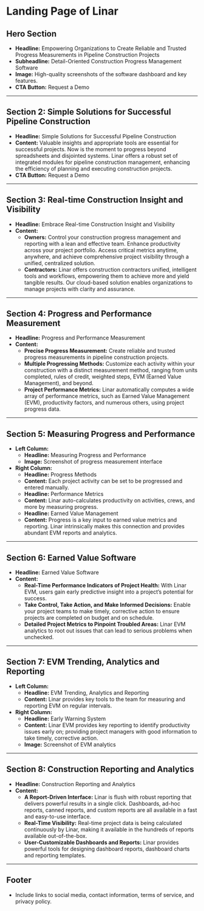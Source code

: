 # Landing Page of Linar

## Hero Section

- **Headline:** Empowering Organizations to Create Reliable and Trusted Progress Measurements in Pipeline Construction Projects
- **Subheadline:** Detail-Oriented Construction Progress Management Software
- **Image:** High-quality screenshots of the software dashboard and key features.
- **CTA Button:** Request a Demo

---

## Section 2: Simple Solutions for Successful Pipeline Construction

- **Headline:** Simple Solutions for Successful Pipeline Construction
- **Content:** Valuable insights and appropriate tools are essential for successful projects. Now is the moment to progress beyond spreadsheets and disjointed systems. Linar offers a robust set of integrated modules for pipeline construction management, enhancing the efficiency of planning and executing construction projects.
- **CTA Button:** Request a Demo

---

## Section 3: Real-time Construction Insight and Visibility

- **Headline:** Embrace Real-time Construction Insight and Visibility
- **Content:**
  - **Owners:** Control your construction progress management and reporting with a lean and effective team. Enhance productivity across your project portfolio. Access critical metrics anytime, anywhere, and achieve comprehensive project visibility through a unified, centralized solution.
  - **Contractors:** Linar offers construction contractors unified, intelligent tools and workflows, empowering them to achieve more and yield tangible results. Our cloud-based solution enables organizations to manage projects with clarity and assurance.

---

## Section 4: Progress and Performance Measurement

- **Headline:** Progress and Performance Measurement
- **Content:**
  - **Precise Progress Measurement:** Create reliable and trusted progress measurements in pipeline construction projects.
  - **Multiple Progressing Methods:** Customize each activity within your construction with a distinct measurement method, ranging from units completed, rules of credit, weighted steps, EVM (Earned Value Management), and beyond.
  - **Project Performance Metrics:** Linar automatically computes a wide array of performance metrics, such as Earned Value Management (EVM), productivity factors, and numerous others, using project progress data.

---

## Section 5: Measuring Progress and Performance

- **Left Column:**
  - **Headline:** Measuring Progress and Performance
  - **Image:** Screenshot of progress measurement interface
- **Right Column:**
  - **Headline:** Progress Methods
  - **Content:** Each project activity can be set to be progressed and entered manually.
  - **Headline:** Performance Metrics
  - **Content:** Linar auto-calculates productivity on activities, crews, and more by measuring progress.
  - **Headline:** Earned Value Management
  - **Content:** Progress is a key input to earned value metrics and reporting. Linar intrinsically makes this connection and provides abundant EVM reports and analytics.

---

## Section 6: Earned Value Software

- **Headline:** Earned Value Software
- **Content:**
  - **Real-Time Performance Indicators of Project Health:** With Linar EVM, users gain early predictive insight into a project’s potential for success.
  - **Take Control, Take Action, and Make Informed Decisions:** Enable your project teams to make timely, corrective action to ensure projects are completed on budget and on schedule.
  - **Detailed Project Metrics to Pinpoint Troubled Areas:** Linar EVM analytics to root out issues that can lead to serious problems when unchecked.

---

## Section 7: EVM Trending, Analytics and Reporting

- **Left Column:**
  - **Headline:** EVM Trending, Analytics and Reporting
  - **Content:** Linar provides key tools to the team for measuring and reporting EVM on regular intervals.
- **Right Column:**
  - **Headline:** Early Warning System
  - **Content:** Linar EVM provides key reporting to identify productivity issues early on; providing project managers with good information to take timely, corrective action.
  - **Image:** Screenshot of EVM analytics

---

## Section 8: Construction Reporting and Analytics

- **Headline:** Construction Reporting and Analytics
- **Content:**
  - **A Report-Driven Interface:** Linar is flush with robust reporting that delivers powerful results in a single click. Dashboards, ad-hoc reports, canned reports, and custom reports are all available in a fast and easy-to-use interface.
  - **Real-Time Visibility:** Real-time project data is being calculated continuously by Linar, making it available in the hundreds of reports available out-of-the-box.
  - **User-Customizable Dashboards and Reports:** Linar provides powerful tools for designing dashboard reports, dashboard charts and reporting templates.

---

## Footer

- Include links to social media, contact information, terms of service, and privacy policy.
